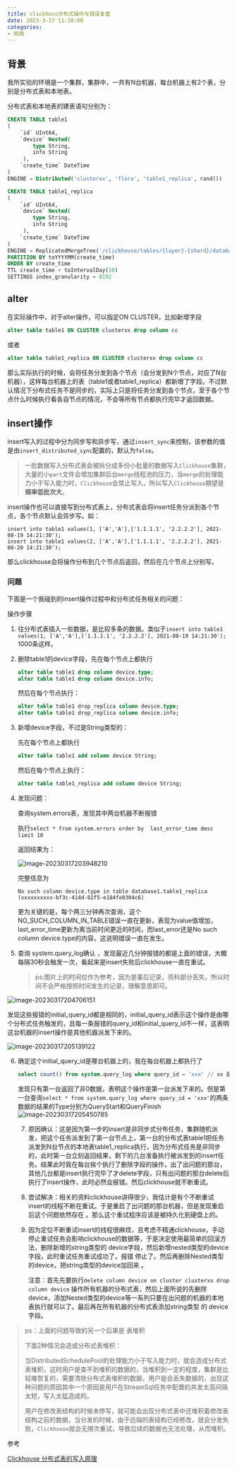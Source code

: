 ```yaml
---
title: clickhous分布式操作与错误复盘
date: 2023-3-17 11:30:00
categories:
- 网络
---
```


## 背景

我所实验的环境是一个集群，集群中，一共有N台机器，每台机器上有2个表，分别是分布式表和本地表。

分布式表和本地表的建表语句分别为：

```sql
CREATE TABLE table1
(
    `id` UInt64,
    `device` Nested(
        type String,
        info String 
     ),
    `create_time` DateTime
)
ENGINE = Distributed('clusterxx', 'flora', 'table1_replica', rand())
```

```sql
CREATE TABLE table1_replica
(
    `id` UInt64,
    `device` Nested(
        type String,
        info String 
     ),
    `create_time` DateTime
)
ENGINE = ReplicatedMergeTree('/clickhouse/tables/{layer}-{shard}/database1/table1_replica', '{replica}')
PARTITION BY toYYYYMM(create_time)
ORDER BY create_time
TTL create_time + toIntervalDay(10)
SETTINGS index_granularity = 8192
```

## alter

在实际操作中，对于alter操作，可以指定ON CLUSTER，比如新增字段

```sql
alter table table1 ON CLUSTER clusterxx drop column cc
```

或者

```sql
alter table table1_replica ON CLUSTER clusterxx drop column cc
```

那么实际执行的时候，会将任务分发到各个节点（会分发到N个节点，对应了N台机器），这样每台机器上的表（table1或者table1_replica）都新增了字段。不过默认情况下分布式任务不是同步的，实际上只是将任务分发到各个节点，至于各个节点什么时候执行看各自节点的情况，不会等所有节点都执行完毕才返回数据。

## insert操作

insert写入的过程中分为同步写和异步写，通过`insert_sync`来控制，该参数的值是由`insert_distributed_sync`配置的，默认为`false`。

> 一批数据写入分布式表会被拆分成多份小批量的数据写入`Clickhouse`集群，大量的小`part`文件会增加集群后台`merge`线程池的压力，当`merge`的处理能力小于写入能力时，`Clickhouse`会禁止写入，所以写入`Clickhouse`期望是**频率低批次大**。

insert操作也可以直接写到分布式表上，分布式表会将insert任务分派到各个节点，各个节点默认会异步写。如：

```shells
insert into table1 values(1, ['A','A'],['1.1.1.1', '2.2.2.2'], 2021-08-19 14:21:30');  
insert into table1 values(2, ['A','A'],['1.1.1.1', '2.2.2.2'], 2021-08-20 14:21:30');  
```

那么clickhouse会将操作分布到几个节点后返回，然后在几个节点上分别写。

### 问题

下面是一个我碰到的insert操作过程中和分布式任务相关的问题：

操作步骤

1. 往分布式表插入一些数据，是比较多条的数据。类似于`insert into table1 values(1, ['A','A'],['1.1.1.1', '2.2.2.2'], 2021-08-19 14:21:30');  `1000条这样。

2. 删除table1的device字段，先在每个节点上都执行

   ````sql
   alter table table1 drop column device.type;
   alter table table1 drop column device.info;
   ````

   然后在每个节点执行：

    ```sql
    alter table table1 drop_replica column device.type;
    alter table table1 drop_replica column device.info;
    ```

3. 新增device字段，不过是String类型的：

   先在每个节点上都执行

   ```sql
   alter table table1 add column device String;
   ```

   然后在每个节点上执行：

   ```sql
   alter table table1_replica add column device String;
   ```

4. 发现问题：

   查询system.errors表，发现其中两台机器不断报错

   执行`select * from system.errors order by  last_error_time desc limit 10`

   返回结果为：

   ![image-20230317203948210](../images/image-20230317203948210.png)

   完整信息为

   ```
   No such column device.type in table database1.table1_replica (xxxxxxxxxx-bf3c-414d-82f5-e184fe0304c6)
   ```

   更为关键的是，每个两三分钟再次查询，这个NO_SUCH_COLUMN_IN_TABLE错误一直在更新，表现为value值增加，last_error_time更新为离当前时间更近的时间，而last_error还是No such column device.type的内容，这说明错误一直在发生。

5. 查询 system.query_log确认 ，发现最近几分钟报错的都是上面的错误，大概每隔30秒会触发一次，看起来是insert失败后clickhouse一直在重试。

   > ps:图片上的时间仅作为参考，因为是事后记录，资料部分丢失，所以时间不会严格按照时间发生的记录，理解意思即可。

![image-20230317204706151](../images/image-20230317204706151.png)

发现这些报错的initial_query_id都是相同的，initial_query_id表示这个操作是由哪个分布式任务触发的，且每一条报错的query_id和initial_query_id不一样，这表明这台机器的insert操作是其他机器派发下来的。

![image-20230317205139122](../images/image-20230317205139122.png)

6. 确定这个initial_query_id是哪台机器上的，我在每台机器上都执行了

   ```sql
   select count() from system.query_log where query_id = 'xxx' // xx 就是上图标出来的initial_query_id
   ```

   发现只有第一台返回了非0数据，表明这个操作是第一台派发下来的。但是第一台查询`select * from system.query_log where query_id = 'xxx'`的两条数据的结果的Type分别为QueryStart和QueryFinish![image-20230317205450785](../images/image-20230317205450785.png)

   7. 原因确认：这是因为第一步的insert是非同步式分布任务，集群随机派发，把这个任务派发到了第一台节点上，第一台的分布式表table1把任务派发到N台节点的本地表table1_replica执行，因为分布式任务是非同步的，此时第一台立刻返回结果，剩下的几台准备执行被派发到的insert任务。结果此时我在每台挨个执行了删除字段的操作，出了出问题的那台，其他几台都是insert执行完毕了才delete字段，只有出问题的那台delete后执行了insert操作，此时必然会报错。然后clickhouse就不断重试。

   8. 尝试解决：相关的资料clickhouse讲得很少，我估计是有个不断重试insert的线程不断在重试。于是重启了出问题的那台机器，但是发现重启后这个问题依然存在 。那么这个重试程序应该是被持久化到硬盘上的。

   9. 因为定位不断重试insert的线程很麻烦，且考虑不精通clickhouse，手动停止重试任务会影响clickhouse的数据等，于是决定使用最简单的回滚方法，删除新增的string类型的 device字段，然后新增nested类型的device字段，此时重试任务重试成功了，报错 停止了。然后再删除Nested类型的device，把string类型的device加回来 。

      注意：首先先要执行`delete column device on cluster clusterxx drop column device` 操作所有机器的分布式表，然后上面所说的先删除device，添加Nested类型的device等一系列只要在出问题的机器的本地表执行就可以了。最后再在所有机器的分布式表添加string类型 的 device字段。

> ps：上面的问题导致的另一个后果是 表堆积
>
> 下面2种情况会造成分布式表堆积：
>
> 当DistributedSchedulePool的处理能力小于写入能力时，就会造成分布式表堆积，这时用户是查不到堆积的数据的，当堆积到一定的程度，集群是比较难恢复的，需要清除分布式表堆积的数据，用户是会丢失数据的，出现这种问题的原因其中一个原因是用户在StreamSql任务中配置的并发太高间隔太短，写入太猛造成的。
>
> 用户在修改表结构的时候未停写，就可能会出现分布式表中还堆积着修改表结构之前的数据，当分发的时候，由于远端的表结构已经修改，就会分发失败，`Clickhouse`就会无限次重试，导致后续的数据也无法处理，从而堆积。

参考

[Clickhouse 分布式表的写入原理](https://blog.csdn.net/qq_43115606/article/details/125612593)
